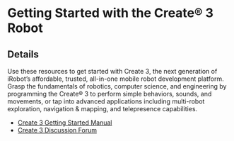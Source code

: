 # Getting Started with the Create® 3 Robot
## Details
Use these resources to get started with Create 3, the next generation of iRobot’s affordable, trusted, all-in-one mobile robot development platform. Grasp the fundamentals of robotics, computer science, and engineering by programming the Create® 3 to perform simple behaviors, sounds, and movements, or tap into advanced applications including multi-robot exploration, navigation & mapping, and telepresence capabilities.

* [Create 3 Getting Started Manual](./Create3-Welcome-Guide.pdf)
* [Create 3 Discussion Forum](https://github.com/iRobotEducation/create3_docs/discussions)